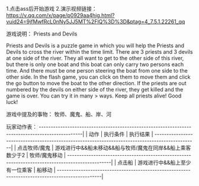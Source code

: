 
1.点击ass后开始游戏
2.演示视频链接：https://v.qq.com/x/page/p0929aa4hig.html?vuid24=9jfMwfRcL0nNy5JJ5MT%2FlQ%3D%3D&ptag=4_7.5.1.22261_qq

游戏说明：
Priests and Devils

Priests and Devils is a puzzle game in which you will help the Priests and Devils to cross the river within the time limit. There are 3 priests and 3 devils at one side of the river. They all want to get to the other side of this river, but there is only one boat and this boat can only carry two persons each time. And there must be one person steering the boat from one side to the other side. In the flash game, you can click on them to move them and click the go button to move the boat to the other direction. If the priests are out numbered by the devils on either side of the river, they get killed and the game is over. You can try it in many > ways. Keep all priests alive! Good luck!


游戏中提及的事物：
牧师、魔鬼、船、岸、河

玩家动作表：
------------------------------------------------------------------------------------------------|
| 动作          | 执行条件                                                   | 执行结果          |
------------------------------------------------------------------------------------------------|
| 点击牧师/魔鬼 | 游戏进行中&&船未移动&&船与牧师/魔鬼在同岸&&船上乘客数少于2   | 牧师/魔鬼移动     |
------------------------------------------------------------------------------------------------|
| 点击船        | 游戏进行中&&船上至少有一位乘客                              | 船移动           |
------------------------------------------------------------------------------------------------|

